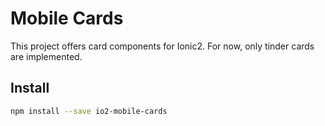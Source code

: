 # Mobile Cards

This project offers card components for Ionic2. For now, only tinder cards are implemented.

Install
---------

```bash
npm install --save io2-mobile-cards
```
